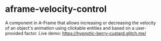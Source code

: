 # aframe-velocity-control
A component in A-Frame that allows increasing or decreasing the velocity of an object's animation using clickable entities and based on a user-provided factor. Live demo: https://hypnotic-berry-custard.glitch.me/
